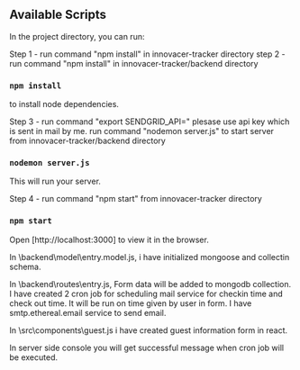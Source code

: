 ## Available Scripts

In the project directory, you can run:

Step 1 - run command "npm install" in innovacer-tracker directory
step 2 - run command "npm install" in innovacer-tracker/backend directory
### `npm install`

to install node dependencies.

Step 3 - 
run command "export SENDGRID_API=<api-key>"
plesase use api key which is sent in mail by me.
run command "nodemon server.js" to start server from innovacer-tracker/backend directory
### `nodemon server.js`

This will run your server.

Step 4 - run command "npm start" from innovacer-tracker directory
### `npm start`

Open [http://localhost:3000] to view it in the browser.

In \backend\model\entry.model.js, i have initialized mongoose and collectin schema.

In \backend\routes\entry.js, Form data will be added to mongodb collection. I have created 2 cron job for scheduling mail service for checkin time and check out time. It will be run on time given by user in form.
I have smtp.ethereal.email service to send email.

In \src\components\guest.js i have created guest information form in react.

In server side console you will get successful message when cron job will be executed.




